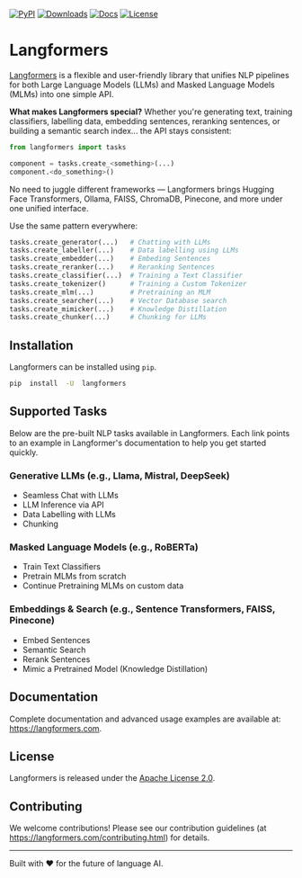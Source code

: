 [![PyPI](https://img.shields.io/pypi/v/langformers.svg)](https://pypi.org/project/langformers/) [![Downloads](https://static.pepy.tech/badge/langformers)](https://pepy.tech/project/langformers) [![Docs](https://img.shields.io/website?url=https%3A%2F%2Flangformers.com)](https://langformers.com) [![License](https://img.shields.io/github/license/langformers/langformers?color=blue)](https://github.com/langformers/langformers/blob/main/LICENSE)
  
# Langformers

[Langformers](https://langformers.com) is a flexible and user-friendly library that unifies NLP pipelines for both Large Language Models (LLMs) and Masked Language Models (MLMs) into one simple API.

**What makes Langformers special?**
Whether you're generating text, training classifiers, labelling data, embedding sentences, reranking sentences, or building a semantic search index... the API stays consistent:

```python
from langformers import tasks

component = tasks.create_<something>(...)
component.<do_something>()
```

No need to juggle different frameworks — Langformers brings Hugging Face Transformers, Ollama, FAISS, ChromaDB, Pinecone, and more under one unified interface.

Use the same pattern everywhere:

```python
tasks.create_generator(...)   # Chatting with LLMs
tasks.create_labeller(...)    # Data labelling using LLMs
tasks.create_embedder(...)    # Embeding Sentences
tasks.create_reranker(...)    # Reranking Sentences
tasks.create_classifier(...)  # Training a Text Classifier
tasks.create_tokenizer()      # Training a Custom Tokenizer
tasks.create_mlm(...)         # Pretraining an MLM
tasks.create_searcher(...)    # Vector Database search
tasks.create_mimicker(...)    # Knowledge Distillation
tasks.create_chunker(...)     # Chunking for LLMs
```

  
## Installation
Langformers can be installed using `pip`.

```bash
pip  install  -U  langformers
```

## Supported Tasks

Below are the pre-built NLP tasks available in Langformers. Each link points to an example in Langformer's documentation to help you get started quickly.

### Generative LLMs (e.g., Llama, Mistral, DeepSeek)

- Seamless Chat with LLMs
- LLM Inference via API
- Data Labelling with LLMs
- Chunking

### Masked Language Models (e.g., RoBERTa)

- Train Text Classifiers
- Pretrain MLMs from scratch
- Continue Pretraining MLMs on custom data

### Embeddings & Search (e.g., Sentence Transformers, FAISS, Pinecone)

- Embed Sentences
- Semantic Search
- Rerank Sentences
- Mimic a Pretrained Model (Knowledge Distillation)

## Documentation

Complete documentation and advanced usage examples are available at: https://langformers.com.

## License

Langformers is released under the [Apache License 2.0](https://www.apache.org/licenses/LICENSE-2.0).

## Contributing

We welcome contributions! Please see our contribution guidelines (at https://langformers.com/contributing.html) for details.

 ---
Built with ❤️ for the future of language AI.